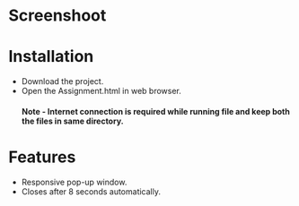 <h1>Screenshoot</h1>

<h1>Installation</h1>

<ul>

<li>Download the project.</li>

<li>Open the Assignment.html in web browser.</li>

<h4>Note - Internet connection is required while running file and keep both the files in same directory.</h4>

</ul>

<h1>Features</h1>

<ul>

<li>Responsive pop-up window.</li>

<li>Closes after 8 seconds automatically.</li>

</ul>
